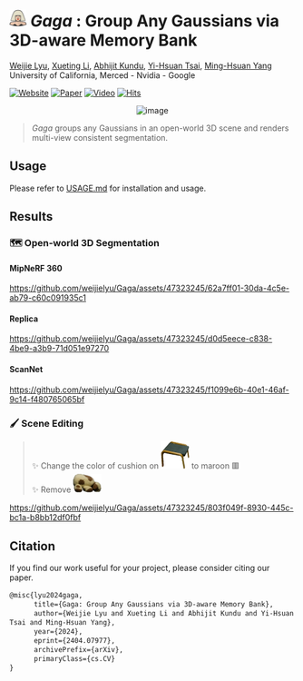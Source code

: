 # <img alt="image" src='media/lady-gaga.png' height="30px"> *Gaga* : Group Any Gaussians via 3D-aware Memory Bank

[Weijie Lyu](https://weijielyu.github.io/), [Xueting Li](https://sunshineatnoon.github.io/), [Abhijit Kundu](https://abhijitkundu.info/), [Yi-Hsuan Tsai](https://sites.google.com/site/yihsuantsai/), [Ming-Hsuan Yang](https://faculty.ucmerced.edu/mhyang/)<br>
University of California, Merced - Nvidia - Google

[![Website](https://img.shields.io/badge/Website-Gaga?logo=googlechrome&logoColor=hsl(204%2C%2086%25%2C%2053%25)&label=Gaga&labelColor=%23f5f5dc&color=hsl(204%2C%2086%25%2C%2053%25))](https://www.gaga.gallery/)
[![Paper](https://img.shields.io/badge/Paper-arXiv?logo=arxiv&logoColor=%23B31B1B&label=arXiv&labelColor=%23f5f5dc&color=%23B31B1B)](https://arxiv.org/abs/2404.07977)
[![Video](https://img.shields.io/badge/Video-YouTube?logo=youtube&logoColor=%23FF0000&label=YouTube&labelColor=%23f5f5dc&color=%23FF0000)](https://www.youtube.com/watch?v=rqs5BuVFOok)
[![Hits](https://hits.seeyoufarm.com/api/count/incr/badge.svg?url=https%3A%2F%2Fgithub.com%2Fweijielyu%2FGaga&count_bg=%2379C83D&title_bg=%23F5F5DC&icon=github.svg&icon_color=%2379C83D&title=🔎&edge_flat=false)](https://hits.seeyoufarm.com)

<div align='center'>
<img alt="image" src='media/teaser.png'>
</div>

> *Gaga* groups any Gaussians in an open-world 3D scene and renders multi-view consistent segmentation.<br>

## Usage
Please refer to [USAGE.md](https://github.com/weijielyu/Gaga/blob/main/USAGE.md) for installation and usage.

## Results

### 🗺️ Open-world 3D Segmentation

#### MipNeRF 360

https://github.com/weijielyu/Gaga/assets/47323245/62a7ff01-30da-4c5e-ab79-c60c091935c1

#### Replica

https://github.com/weijielyu/Gaga/assets/47323245/d0d5eece-c838-4be9-a3b9-71d051e97270

#### ScanNet

https://github.com/weijielyu/Gaga/assets/47323245/f1099e6b-40e1-46af-9c14-f480765065bf

### 🖌️ Scene Editing

> ✨ Change the color of cushion on <img src="media/footstool.png" width="50"> to maroon 🟥<br>
> ✨ Remove <img src="media/stuffed.png" width="50">

https://github.com/weijielyu/Gaga/assets/47323245/803f049f-8930-445c-bc1a-b8bb12df0fbf

## Citation

If you find our work useful for your project, please consider citing our paper.

```
@misc{lyu2024gaga,
      title={Gaga: Group Any Gaussians via 3D-aware Memory Bank}, 
      author={Weijie Lyu and Xueting Li and Abhijit Kundu and Yi-Hsuan Tsai and Ming-Hsuan Yang},
      year={2024},
      eprint={2404.07977},
      archivePrefix={arXiv},
      primaryClass={cs.CV}
}
```
